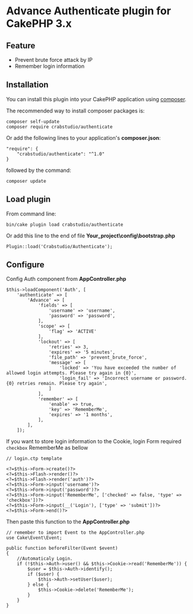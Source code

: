 # Advance Authenticate plugin for CakePHP 3.x

## Feature

- Prevent brute force attack by IP
- Remember login information

## Installation

You can install this plugin into your CakePHP application using [composer](http://getcomposer.org).

The recommended way to install composer packages is:

```
composer self-update
composer require crabstudio/authenticate
```

Or add the following lines to your application's **composer.json**:

```
"require": {
    "crabstudio/authenticate": "^1.0"
}
```
followed by the command:

```
composer update
```

## Load plugin

From command line:
```
bin/cake plugin load crabstudio/authenticate
```

Or add this line to the end of file **Your_project\config\bootstrap.php**
```
Plugin::load('Crabstudio/Authenticate');
```

## Configure

Config Auth component from **AppController.php**
```
$this->loadComponent('Auth', [
    'authenticate' => [
        'Advance' => [
            'fields' => [
                'username' => 'username',
                'password' => 'password',
            ],
            'scope' => [
            	'flag' => 'ACTIVE'
            ],
	        'lockout' => [
	            'retries' => 3,
	            'expires' => '5 minutes',
	            'file_path' => 'prevent_brute_force',
	            'message' => [
	                'locked' => 'You have exceeded the number of allowed login attempts. Please try again in {0}',
	                'login_fail' => 'Incorrect username or password. {0} retries remain. Please try again',
	            ]
	        ],
	        'remember' => [
	            'enable' => true,
	            'key' => 'RememberMe',
	            'expires' => '1 months',
	        ],
        ],
    ]);
```

If you want to store login information to the Cookie, login Form required `checkbox` RememberMe as bellow
```
// login.ctp template

<?=$this->Form->create()?>
<?=$this->Flash->render()?>
<?=$this->Flash->render('auth')?>
<?=$this->Form->input('username')?>
<?=$this->Form->input('password')?>
<?=$this->Form->input('RememberMe', ['checked' => false, 'type' => 'checkbox'])?>
<?=$this->Form->input(__('Login'), ['type' => 'submit'])?>
<?=$this->Form->end()?>
```

Then paste this function to the **AppController.php**

```
// remember to import Event to the AppController.php
use Cake\Event\Event;

public function beforeFilter(Event $event)
{
    //Automaticaly Login.
    if (!$this->Auth->user() && $this->Cookie->read('RememberMe')) {
        $user = $this->Auth->identify();
        if ($user) {
            $this->Auth->setUser($user);
        } else {
            $this->Cookie->delete('RememberMe');
        }
    }
}
```